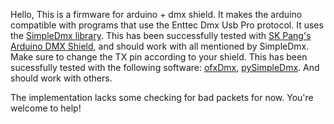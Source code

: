 Hello,
This is a firmware for arduino + dmx shield.
It makes the arduino compatible with programs that use the Enttec Dmx Usb Pro protocol.
It uses the [SimpleDmx library](http://code.google.com/p/tinkerit/wiki/DmxSimple).
This has been successfully tested with [SK Pang's Arduino DMX Shield](http://www.skpang.co.uk/catalog/arduino-dmx-shield-p-663.html), and should work with all mentioned by SimpleDmx. Make sure to change the TX pin according to your shield.
This has been sucessfully tested with the following software: [ofxDmx](https://github.com/kylemcdonald/ofxDmx), [pySimpleDmx](https://github.com/c0z3n/pySimpleDMX). And should work with others.

The implementation lacks some checking for bad packets for now. You're welcome to help!

